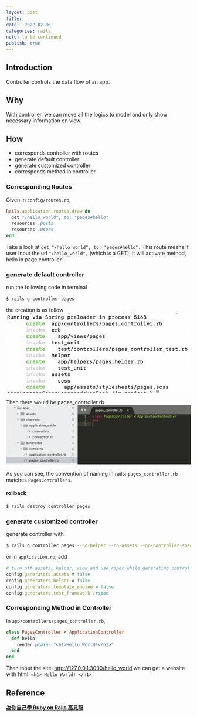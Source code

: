 ```yaml
---
layout: post
title:
date: '2022-02-06'
categories: rails
note: to be continued
publish: true
---
```


## Introduction

Controller controls the data flow of an app.

## Why

With controller, we can move all the logics to model and only show necessary information on view.

## How

* corresponds controller with routes
* generate default controller
* generate customized controller
* corresponds method in controller

### Corresponding Routes

Given in `config/routes.rb`,

```ruby
Rails.application.routes.draw do  
  get "/hello_world", to: "pages#hello"  
  resources :posts  
  resources :users  
end
```

Take a look at `get "/hello_world", to: "pages#hello".` This route means if user input the url `"/hello_world",` (which is a GET), it will activate method, hello in page controller.

### generate default controller

run the following code in terminal

```bash
$ rails g controller pages
```

the creation is as follow
<img src="/assets/img/1__KF3mFWIOzrQ9v7Mt241sAQ.png" alt="">

Then there would be pages_controller.rb
<img src="/assets/img/1__1GPk5ECjq6b7Fr6FruXmFg.png" alt="">

As you can see, the convention of naming in rails: `pages_controller.rb` matches `PagesControllers`.

#### rollback

```bash
$ rails destroy controller pages
```

### generate customized controller

generate controller with

```bash
$ rails g controller pages --no-helper --no-assets --no-controller-specs --no-view-specs
```

or in `application.rb`, add

```ruby
# turn off assets, helper, view and use rspec while generating controllers
config.generators.assets = false
config.generators.helper = false
config.generators.template_engine = false
config.generators.test_framework :rspec
```

### Corresponding Method in Controller

In `app/controllers/pages_controller.rb`,

```ruby
class PagesController < ApplicationController  
  def hello  
    render plain: "<h1>Hello World!</h1>"  
  end  
end
```

Then input the site: http://127.0.0.1:3000/hello_world we can get a website with html: `<h1> Hello World! </h1>`

## Reference

[**為你自己學 Ruby on Rails 高見龍**](https://railsbook.tw/)
